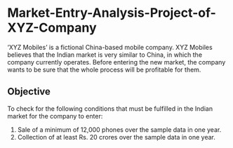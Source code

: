 # Market-Entry-Analysis-Project-of-XYZ-Company
‘XYZ Mobiles’ is a fictional China-based mobile company.  XYZ Mobiles believes that the Indian market is very similar to China, in which the company currently operates. Before entering the new market, the company wants to be sure that the whole process will be profitable for them. 
## Objective
To check for the following conditions that must be fulfilled in the Indian market for the company to enter: 
  1. Sale of a minimum of 12,000 phones over the sample data in one year.
  2. Collection of at least Rs. 20 crores over the sample data in one year.
